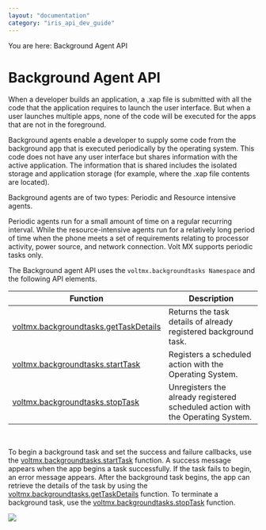 ```yaml
---
layout: "documentation"
category: "iris_api_dev_guide"
---
```

                             

You are here: Background Agent API

Background Agent API
====================

When a developer builds an application, a .xap file is submitted with all the code that the application requires to launch the user interface. But when a user launches multiple apps, none of the code will be executed for the apps that are not in the foreground.

Background agents enable a developer to supply some code from the background app that is executed periodically by the operating system. This code does not have any user interface but shares information with the active application. The information that is shared includes the isolated storage and application storage (for example, where the .xap file contents are located).

Background agents are of two types: Periodic and Resource intensive agents.

Periodic agents run for a small amount of time on a regular recurring interval. While the resource-intensive agents run for a relatively long period of time when the phone meets a set of requirements relating to processor activity, power source, and network connection. Volt MX supports periodic tasks only.

The Background agent API uses the `voltmx.backgroundtasks Namespace` and the following API elements.

  
| Function | Description |
| --- | --- |
| [voltmx.backgroundtasks.getTaskDetails](voltmx.background_functions.html#getTaskDetails) | Returns the task details of already registered background task. |
| [voltmx.backgroundtasks.startTask](voltmx.background_functions.html#startTask) | Registers a scheduled action with the Operating System. |
| [voltmx.backgroundtasks.stopTask](voltmx.background_functions.html#stopTask) | Unregisters the already registered scheduled action with the Operating System. |

 

To begin a background task and set the success and failure callbacks, use the [voltmx.backgroundtasks.startTask](voltmx.background_functions.html#startTask) function. A success message appears when the app begins a task successfully. If the task fails to begin, an error message appears. After the background task begins, the app can retrieve the details of the task by using the [voltmx.backgroundtasks.getTaskDetails](voltmx.background_functions.html#getTaskDetails) function. To terminate a background task, use the [voltmx.backgroundtasks.stopTask](voltmx.background_functions.html#stopTask) function.

![](resources/prettify/onload.png)

